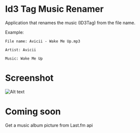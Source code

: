 Id3 Tag Music Renamer
====================

Application that renames the music (ID3Tag) from the file name. 

Example:

	File name: Avicii - Wake Me Up.mp3
	
	Artist: Avicii
	
	Music: Wake Me Up

	
	

Screenshot
====================	
![Alt text](http://i59.tinypic.com/30cr8jr.jpg)

	
	
Coming soon
====================

Get a music album picture from Last.fm api